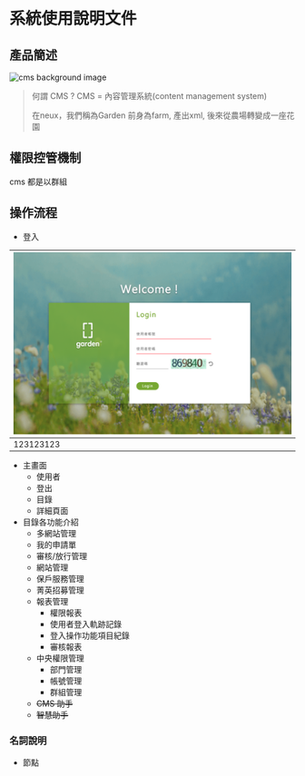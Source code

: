 # 系統使用說明文件

## 產品簡述

![cms background image](https://i.imgur.com/eiR6mV9.png)
> 何謂 CMS ?
> CMS = 內容管理系統(content management system)
>
> 在neux，我們稱為Garden
> 前身為farm, 產出xml,
> 後來從農場轉變成一座花園

## 權限控管機制

cms 都是以群組

## 操作流程

- 登入

|![alt text](./assets/image/login.png)|
|--|
|123123123|

- 主畫面
  - 使用者
  - 登出
  - 目錄
  - 詳細頁面
- 目錄各功能介紹
  - 多網站管理
  - 我的申請單
  - 審核/放行管理
  - 網站管理
  - 保戶服務管理
  - 菁英招募管理
  - 報表管理
    - 權限報表
    - 使用者登入軌跡記錄
    - 登入操作功能項目紀錄
    - 審核報表
  - 中央權限管理
    - 部門管理
    - 帳號管理
    - 群組管理
  - ~~CMS 助手~~
  - ~~智慧助手~~

### 名詞說明

- 節點

